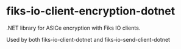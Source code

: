 # fiks-io-client-encryption-dotnet
.NET library for ASICe encryption with Fiks IO clients.

Used by both fiks-io-client-dotnet and fiks-io-send-client-dotnet
